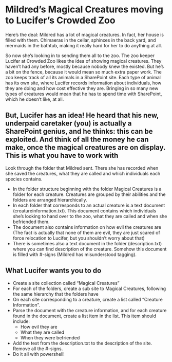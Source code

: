 Mildred’s Magical Creatures moving to Lucifer’s Crowded Zoo
===========================================================

Here’s the deal: Mildred has a lot of magical creatures. In fact, her house is filled with them. Chimaeras in the cellar, sphinxes in the back yard, and mermaids in the bathtub, making it really hard for her to do anything at all.  

So now she’s looking in to sending them all to the zoo. The zoo keeper Lucifer at Crowded Zoo likes the idea of showing magical creatures. They haven’t had any before, mostly because nobody knew the existed. But he’s a bit on the fence, because it would mean so much extra paper work. The zoo keeps track of all its animals in a SharePoint site. Each type of animal has its own site, where Lucifer records information about individuals, how they are doing and how cost effective they are. Bringing in so many new types of creatures would mean that he has to spend time with SharePoint, which he doesn’t like, at all.  

But, Lucifer has an idea! He heard that his new, underpaid caretaker (you) is actually a SharePoint genius, and he thinks: this can be exploited. And think of all the money he can make, once the magical creatures are on display.
This is what you have to work with
--------------------------------
Look through the folder that Mildred sent. There she has recorded when she saved the creatures, what they are called and which individuals each species contains.

* In the folder structure beginning with the folder Magical Creatures is a folder for each creature. Creatures are grouped by their abilities and the folders are arranged hierarchically.
* In each folder that corresponds to an actual creature is a text document (creatureinformation.txt). This document contains which individuals she’s looking to hand over to the zoo, what they are called and when she befriended them.
* The document also contains information on how evil the creatures are (The fact is actually that none of them are evil, they are just scared of force relocation to Lucifer, but you shouldn’t worry about that)
* There is sometimes also a text document in the folder (description.txt) where you can find description of the creature. Somehow this document is filled with #-signs (Mildred has misunderstood tagging).

What Lucifer wants you to do
------------------------------
* Create a site collection called “Magical Creatures”
* For each of the folders, create a sub site to Magical Creatures, following the same hierarchy that the folders have
* On each site corresponding to a creature, create a list called “Creature Information”.
* Parse the document with the creature information, and for each creature found in the document, create a list item in the list. This item should include:
  * How evil they are
  * What they are called
  * When they were befriended
* Add the text from the description.txt to the description of the site. Remove all the #-signs.
* Do it all with powershell!
